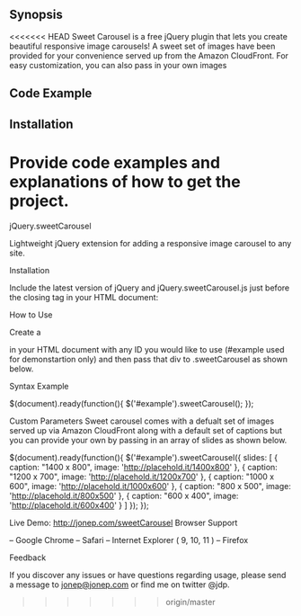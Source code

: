 ## Synopsis

<<<<<<< HEAD
Sweet Carousel is a free jQuery plugin that lets you create beautiful responsive image carousels! A sweet set of images have been provided for your convenience served up from the Amazon CloudFront. For easy customization, you can also pass in your own images

## Code Example

## Installation

Provide code examples and explanations of how to get the project.
=======
jQuery.sweetCarousel

Lightweight jQuery extension for adding a responsive image carousel to any site.

Installation

Include the latest version of jQuery and jQuery.sweetCarousel.js just before the closing </body> tag in your HTML document:

<script src="jQuery.min.js"></script>  
<script src="jQuery.sweetCarousel.js"></script>

How to Use

Create a <div id="#example"></div> in your HTML document with any ID you would like to use (#example used for demonstartion only) and then pass that div to .sweetCarousel as shown below.

Syntax Example

$(document).ready(function(){
    $('#example').sweetCarousel();
});

Custom Parameters
Sweet carousel comes with a defualt set of images served up via Amazon CloudFront along with a default set of captions but you can provide your own by passing in an array of slides as shown below.

$(document).ready(function(){
    $('#example').sweetCarousel({
      slides: [
            {
                caption: "1400 x 800",
                image: 'http://placehold.it/1400x800'
            },
            {
                caption: "1200 x 700",
                image: 'http://placehold.it/1200x700'
            },
            {
                caption: "1000 x 600",
                image: 'http://placehold.it/1000x600'
            },
            {
                caption: "800 x 500",
                image: 'http://placehold.it/800x500'
            },
            {
                caption: "600 x 400",
                image: 'http://placehold.it/600x400'
            }
        ]
    });
});

Live Demo: http://jonep.com/sweetCarousel
Browser Support

– Google Chrome
– Safari
– Internet Explorer ( 9, 10, 11 )
– Firefox

Feedback

If you discover any issues or have questions regarding usage, please send a message to jonep@jonep.com or find me on twitter @jdp.
>>>>>>> origin/master
